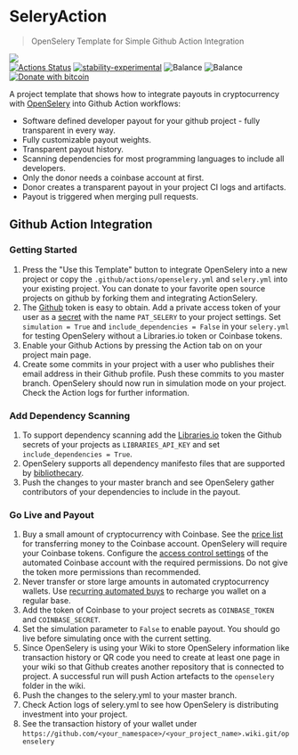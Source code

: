 # SeleryAction
> OpenSelery Template for Simple Github Action Integration

[![](https://img.shields.io/gitter/room/protontypes/openselery)](https://gitter.im/protontypes/openselery)        
[![Actions Status](https://github.com/protontypes/seleryexample/workflows/openselery/badge.svg)](https://github.com/protontypes/seleryexample/actions) 
[![stability-experimental](https://img.shields.io/badge/stability-experimental-orange.svg)](https://github.com/emersion/stability-badges#experimental)
![Balance](https://img.shields.io/endpoint?url=https://raw.githubusercontent.com/wiki/protontypes/seleryexample/openselery/balance_badge.json&style=flat&logo=bitcoin)  ![Balance](https://img.shields.io/endpoint?url=https://raw.githubusercontent.com/wiki/protontypes/seleryexample/openselery/native_balance_badge.json&style=flat&logo=bitcoin)
[![Donate with bitcoin](https://badgen.net/badge/Donate/3PVdiyLPR7MgaeFRJLW9mfuESZS2aAPX9w/orange?icon=bitcoin)](https://raw.githubusercontent.com/wiki/protontypes/openselery/seleryaction/wallet_qrcode.png)  

A project template that shows how to integrate payouts in cryptocurrency with [OpenSelery](https://github.com/protontypes/openselery) into Github Action workflows: 
* Software defined developer payout for your github project - fully transparent in every way.
* Fully customizable payout weights.
* Transparent payout history.
* Scanning dependencies for most programming languages to include all developers. 	
* Only the donor needs a coinbase account at first.	
* Donor creates a transparent payout in your project CI logs and artifacts.	
* Payout is triggered when merging pull requests. 

## Github Action Integration

### Getting Started
1. Press the "Use this Template" button to integrate OpenSelery into a new project or copy the `.github/actions/openselery.yml` and `selery.yml` into your existing project. You can donate to your favorite open source projects on github by forking them and integrating ActionSelery.
2. The [Github](https://github.com/settings/tokens) token is easy to obtain. Add a private access token of your user as a [secret](https://help.github.com/en/actions/configuring-and-managing-workflows/creating-and-storing-encrypted-secrets) with the name `PAT_SELERY` to your project settings. Set `simulation = True` and `include_dependencies = False` in your `selery.yml` for testing OpenSelery without a Libraries.io token or Coinbase tokens.
3. Enable your Github Actions by pressing the Action tab on on your project main page.
4. Create some commits in your project with a user who publishes their email address in their Github profile. Push these commits to you master branch. OpenSelery should now run in simulation mode on your project. Check the Action logs for further information.

### Add Dependency Scanning
1. To support dependency scanning add the [Libraries.io](https://libraries.io/api) token the Github secrets of your projects as `LIBRARIES_API_KEY` and set `include_dependencies = True`. 
2. OpenSelery supports all dependency manifesto files that are supported by [bibliothecary](https://github.com/librariesio/bibliothecary).
3. Push the changes to your master branch and see OpenSelery gather contributors of your dependencies to include in the payout. 

### Go Live and Payout
1. Buy a small amount of cryptocurrency with Coinbase. See the [price list](https://help.coinbase.com/en/coinbase/trading-and-funding/pricing-and-fees/fees.html) for transferring money to the Coinbase account. OpenSelery will require your Coinbase tokens. Configure the [access control settings](https://github.com/protontypes/openselery/wiki/Coinbase-Settings) of the automated Coinbase account with the required permissions. Do not give the token more permissions than recommended. 
2. Never transfer or store large amounts in automated cryptocurrency wallets. Use [recurring automated buys](https://blog.coinbase.com/easier-recurring-buys-and-sells-on-coinbase-9a3cd7ea934e) to recharge you wallet on a regular base. 
3. Add the token of Coinbase to your project secrets as `COINBASE_TOKEN` and `COINBASE_SECRET`.
4. Set the simulation parameter to `False` to enable payout. You should go live before simulating once with the current setting.
5. Since OpenSelery is using your Wiki to store OpenSelery information like transaction history or QR code you need to create at least one page in your wiki so that Github creates another repository that is connected to project. A successful run will push Action artefacts to the `openselery` folder in the wiki.
6. Push the changes to the selery.yml to your master branch.
7. Check Action logs of selery.yml to see how OpenSelery is distributing investment into your project.  
8. See the transaction history of your wallet under `https://github.com/<your_namespace>/<your_project_name>.wiki.git/openselery`
